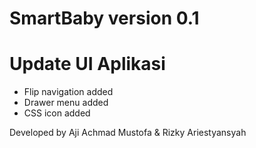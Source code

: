 SmartBaby version 0.1
=========

# Update UI Aplikasi 

* Flip navigation added
* Drawer menu added
* CSS icon added

Developed by Aji Achmad Mustofa & Rizky Ariestyansyah
